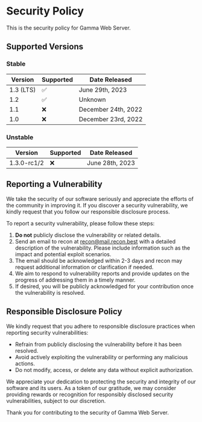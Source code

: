 # Security Policy

This is the security policy for Gamma Web Server.

## Supported Versions

### Stable

| Version   | Supported          | Date Released       |
| --------- | ------------------ | ------------------- |
| 1.3 (LTS) | :white_check_mark: | June 29th, 2023     |
| 1.2       | :white_check_mark: | Unknown             |
| 1.1       | :x:                | December 24th, 2022 |
| 1.0       | :x:                | December 23rd, 2022 |

### Unstable

| Version     | Supported | Date Released   |
| ----------- | --------- | --------------- |
| 1.3.0-rc1/2 | :x:       | June 28th, 2023 |

<!-- No unstable versions before v1.3.0-rc1 -->

## Reporting a Vulnerability

We take the security of our software seriously and appreciate the efforts of the community in improving it. If you discover a security vulnerability, we kindly request that you follow our responsible disclosure process.

To report a security vulnerability, please follow these steps:

1. **Do not** publicly disclose the vulnerability or related details.
2. Send an email to recon at [recon@mail.recon.best](mailto:recon@mail.recon.best) with a detailed description of the vulnerability. Please include information such as the impact and potential exploit scenarios.
3. The email should be acknowledged within 2-3 days and recon may request additional information or clarification if needed.
4. We aim to respond to vulnerability reports and provide updates on the progress of addressing them in a timely manner.
5. If desired, you will be publicly acknowledged for your contribution once the vulnerability is resolved.

## Responsible Disclosure Policy

We kindly request that you adhere to responsible disclosure practices when reporting security vulnerabilities:

- Refrain from publicly disclosing the vulnerability before it has been resolved.
- Avoid actively exploiting the vulnerability or performing any malicious actions.
- Do not modify, access, or delete any data without explicit authorization.

We appreciate your dedication to protecting the security and integrity of our software and its users. As a token of our gratitude, we may consider providing rewards or recognition for responsibly disclosed security vulnerabilities, subject to our discretion.

Thank you for contributing to the security of Gamma Web Server.

